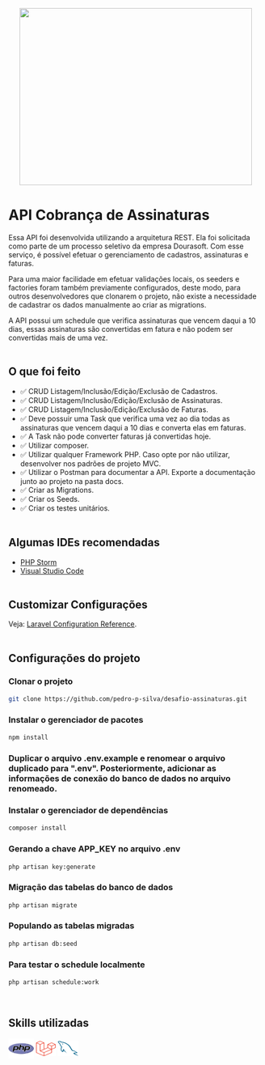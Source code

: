 <p align="center">
  <img width="460" height="350" src="https://pedropsilva.com.br/images/portfolio/projects/project_two.png">
</p>

# API Cobrança de Assinaturas

Essa API foi desenvolvida utilizando a arquitetura REST. Ela foi solicitada como parte de um processo seletivo da empresa Dourasoft. Com esse serviço, é possível efetuar o gerenciamento de cadastros, assinaturas e faturas.<br>

Para uma maior facilidade em efetuar validações locais, os seeders e factories foram também previamente configurados, deste modo, para outros desenvolvedores que clonarem o projeto, não existe a necessidade de cadastrar os dados manualmente ao criar as migrations.

A API possui um schedule que verifica assinaturas que vencem daqui a 10 dias, essas assinaturas são convertidas em fatura e não podem ser convertidas mais de uma vez.<br><br>

## O que foi feito
- ✅ CRUD Listagem/Inclusão/Edição/Exclusão de Cadastros.
- ✅ CRUD Listagem/Inclusão/Edição/Exclusão de Assinaturas.
- ✅ CRUD Listagem/Inclusão/Edição/Exclusão de Faturas.
- ✅ Deve possuir uma Task que verifica uma vez ao dia todas as assinaturas que vencem daqui a 10 dias e converta elas em faturas.
- ✅ A Task não pode converter faturas já convertidas hoje.
- ✅ Utilizar composer.
- ✅ Utilizar qualquer Framework PHP. Caso opte por não utilizar, desenvolver nos padrões de projeto MVC.
- ✅ Utilizar o Postman para documentar a API. Exporte a documentação junto ao projeto na pasta docs.
- ✅ Criar as Migrations.
- ✅ Criar os Seeds.
- ✅ Criar os testes unitários.<br><br>


## Algumas IDEs recomendadas

* [PHP Storm](https://www.jetbrains.com/pt-br/phpstorm/)
* [Visual Studio Code](https://code.visualstudio.com/)<br><br>

## Customizar Configurações

Veja: [Laravel Configuration Reference](https://laravel.com/docs/11.x/configuration).<br><br>

## Configurações do projeto

### Clonar o projeto
```sh
git clone https://github.com/pedro-p-silva/desafio-assinaturas.git
```

### Instalar o gerenciador de pacotes

```sh
npm install
```

### Duplicar o arquivo .env.example e renomear o arquivo duplicado para ".env". Posteriormente, adicionar as informações de conexão do banco de dados no arquivo renomeado.<br>

### Instalar o gerenciador de dependências

```sh
composer install
```

### Gerando a chave APP_KEY no arquivo .env

```sh
php artisan key:generate
```

### Migração das tabelas do banco de dados

```sh
php artisan migrate
```

### Populando as tabelas migradas

```sh
php artisan db:seed
```

### Para testar o schedule localmente

```sh
php artisan schedule:work
```
<br>

## Skills utilizadas
<div style="display: inline_block">
  <img align="center" title="PHP" alt="Pedro-PHP" height="40" width="50" src="https://raw.githubusercontent.com/devicons/devicon/master/icons/php/php-original.svg">
  <img align="center" title="Laravel" alt="Pedro-Laravel" height="30" width="40" src="https://raw.githubusercontent.com/devicons/devicon/master/icons/laravel/laravel-original.svg">
  <img align="center" title="MySQL" alt="Pedro-Mysql" height="30" width="40" src="https://raw.githubusercontent.com/devicons/devicon/master/icons/mysql/mysql-original.svg">
</div>
